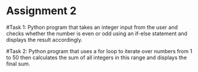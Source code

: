 # Assignment 2

#Task 1:
Python program that takes an integer input from the user and checks whether the number is even or odd using an if-else statement and displays the result accordingly.

#Task 2:
Python program that uses a for loop to iterate over numbers from 1 to 50 then calculates the sum of all integers in this range and displays the final sum.
